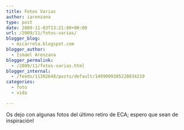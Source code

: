 ```yaml
---
title: Fotos Varias
author: iarenzana
type: post
date: 2009-11-03T13:21:00+00:00
url: /2009/11/fotos-varias/
blogger_blog:
  - micarreta.blogspot.com
blogger_author:
  - Ismael Arenzana
blogger_permalink:
  - /2009/11/fotos-varias.html
blogger_internal:
  - /feeds/11302648/posts/default/1499909305228034219
categories:
  - foto
  - vida

---
```

Os dejo con algunas fotos del último retiro de ECA; espero que sean de inspiración!